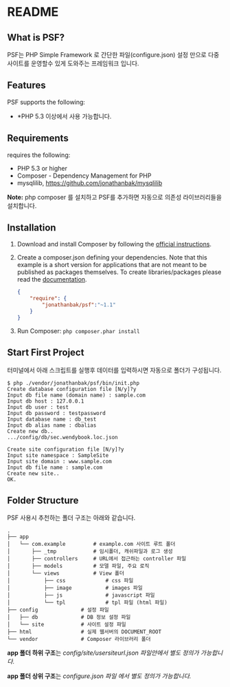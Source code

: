 README
======

What is PSF?
------------

PSF는 PHP Simple Framework 로 간단한 파일(configure.json) 설정 만으로 다중 사이트를 운영할수 있게 도와주는 프레임워크 입니다.


Features
--------

PSF supports the following:

* *PHP 5.3 이상에서 사용 가능합니다.  

Requirements
------------

requires the following:

* PHP 5.3 or higher
* Composer - Dependency Management for PHP
* mysqlilib, https://github.com/jonathanbak/mysqlilib

**Note:**
php composer 를 설치하고 PSF를 추가하면 자동으로 의존성 라이브러리들을 설치합니다.

Installation
------------

1. Download and install Composer by following the [official instructions](https://getcomposer.org/download/).
2. Create a composer.json defining your dependencies. Note that this example is
a short version for applications that are not meant to be published as packages
themselves. To create libraries/packages please read the
[documentation](https://getcomposer.org/doc/02-libraries.md).

    ``` json
    {
        "require": {
            "jonathanbak/psf":"~1.1"
        }
    }
    ```

3. Run Composer: `php composer.phar install`

Start First Project
-------------
터미널에서 아래 스크립트를 실행후 데이터를 입력하시면 자동으로 폴더가 구성됩니다.
```shell
$ php ./vendor/jonathanbak/psf/bin/init.php 
Create database configuration file [N/y]?y
Input db file name (domain name) : sample.com
Input db host : 127.0.0.1
Input db user : test
Input db password : testpassword
Input database name : db_test 
Input db alias name : dbalias
Create new db..
.../config/db/sec.wendybook.loc.json

Create site configuration file [N/y]?y
Input site namespace : SampleSite
Input site domain : www.sample.com
Input db file name : sample.com
Create new site..
OK.
```


Folder Structure
-------------------

PSF 사용시 추천하는 폴더 구조는 아래와 같습니다. 

    .
    ├── app
    │   └── com.example         # example.com 사이트 루트 폴더
    │       ├── _tmp            # 임시폴더, 캐쉬파일과 로그 생성
    │       ├── controllers     # URL에서 접근하는 controller 파일
    │       ├── models          # 모델 파일, 주요 로직
    │       └── views           # View 폴더
    │           ├── css             # css 파일
    │           ├── image           # images 파일
    │           ├── js              # javascript 파일
    │           └── tpl             # tpl 파일 (html 파일)
    ├── config              # 설정 파일
    │   ├── db              # DB 정보 설정 파일
    │   └── site            # 사이트 설정 파일
    ├── html                # 실제 웹서버의 DOCUMENT_ROOT
    └── vendor              # Composer 라이브러리 폴더
    
**app 폴더 하위 구조**는 *config/site/usersiteurl.json 파일안에서 별도 정의가 가능합니다.*

**app 폴더 상위 구조**는 *configure.json 파일 에서 별도 정의가 가능합니다.*